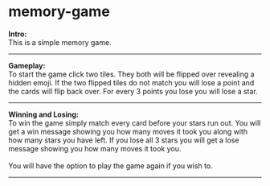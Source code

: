 # memory-game

<strong>Intro:</strong><br>
This is a simple memory game. 
<hr>
<strong>Gameplay:</strong><br>
To start the game click two tiles. They both will be flipped over revealing a hidden emoji. If the two flipped tiles do not match you will lose a point and the cards will flip back over. For every 3 points you lose you will lose a star.
<hr>
<strong>Winning and Losing:</strong><br>
To win the game simply match every card before your stars run out. You will get a win message showing you how many moves it took you along with how many stars you have left. If you lose all 3 stars you will get a lose message showing you how many moves it took you.
<br>
<br>
You will have the option to play the game again if you wish to.
<hr>
